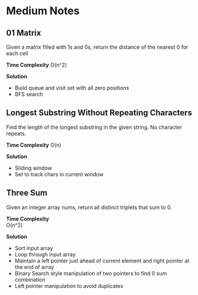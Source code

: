 # Medium Notes

## 01 Matrix

Given a matrix filled with 1s and 0s, return the distance of the nearest 0 for each cell

**Time Complexity**
O(n^2)

**Solution**
- Build queue and visit set with all zero positions
- BFS search

## Longest Substring Without Repeating Characters

Find the length of the longest substring in the given string. No character repeats.

**Time Complexity**
O(n)

**Solution**
- Sliding window
- Set to track chars in current window

## Three Sum

Given an integer array nums, return all distinct triplets that sum to 0.

**Time Complexity**  
O(n^2)

**Solution**  
- Sort input array
- Loop through input array
- Maintain a left pointer just ahead of current element and right pointer at the end of array
- Binary Search style manipulation of two pointers to find 0 sum combination
- Left pointer manipulation to avoid duplicates
